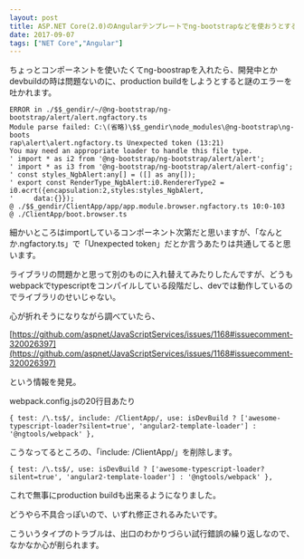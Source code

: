 ```yaml
---
layout: post
title: ASP.NET Core(2.0)のAngularテンプレートでng-bootstrapなどを使おうとするとwebpack --env.prodでエラーが出る話
date: 2017-09-07
tags: ["NET Core","Angular"]
---
```


ちょっとコンポーネントを使いたくてng-boostrapを入れたら、開発中とかdevbuildの時は問題ないのに、production buildをしようとすると謎のエラーを吐かれます。

    ERROR in ./$$_gendir/~/@ng-bootstrap/ng-bootstrap/alert/alert.ngfactory.ts
    Module parse failed: C:\(省略)\$$_gendir\node_modules\@ng-bootstrap\ng-boots
    rap\alert\alert.ngfactory.ts Unexpected token (13:21)
    You may need an appropriate loader to handle this file type.
    ' import * as i2 from '@ng-bootstrap/ng-bootstrap/alert/alert';
    ' import * as i3 from '@ng-bootstrap/ng-bootstrap/alert/alert-config';
    ' const styles_NgbAlert:any[] = ([] as any[]);
    ' export const RenderType_NgbAlert:i0.RendererType2 = i0.ɵcrt({encapsulation:2,styles:styles_NgbAlert,
    '     data:{}});
    @ ./$$_gendir/ClientApp/app/app.module.browser.ngfactory.ts 10:0-103
    @ ./ClientApp/boot.browser.ts

細かいところはimportしているコンポーネント次第だと思いますが、「なんとか.ngfactory.ts」で「Unexpected token」だとか言うあたりは共通してると思います。

ライブラリの問題かと思って別のものに入れ替えてみたりしたんですが、どうもwebpackでtypescriptをコンパイルしている段階だし、devでは動作しているのでライブラリのせいじゃない。

心が折れそうになりながら調べていたら、

[https://github.com/aspnet/JavaScriptServices/issues/1168#issuecomment-320026397](https://github.com/aspnet/JavaScriptServices/issues/1168#issuecomment-320026397)

という情報を発見。

webpack.config.jsの20行目あたり

    { test: /\.ts$/, include: /ClientApp/, use: isDevBuild ? ['awesome-typescript-loader?silent=true', 'angular2-template-loader'] : '@ngtools/webpack' },

こうなってるところの、「include: /ClientApp/」を削除します。

    { test: /\.ts$/, use: isDevBuild ? ['awesome-typescript-loader?silent=true', 'angular2-template-loader'] : '@ngtools/webpack' },

これで無事にproduction buildも出来るようになりました。  

どうやら不具合っぽいので、いずれ修正されるみたいです。

こういうタイプのトラブルは、出口のわかりづらい試行錯誤の繰り返しなので、なかなか心が削られます。